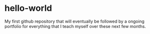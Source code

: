 # hello-world
My first github repository that will eventually be followed by a ongoing portfolio for everything that I teach myself over these next few months.
